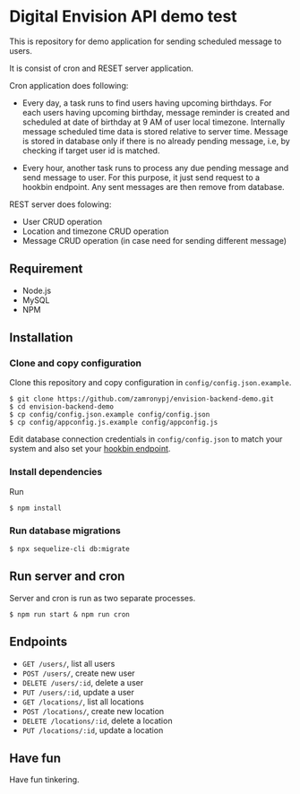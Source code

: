 # Digital Envision API demo test

This is repository for demo application for sending scheduled message to users.

It is consist of cron and RESET server application.

Cron application does following:

- Every day, a task runs to find users having upcoming birthdays.
For each users having upcoming birthday, message reminder is created and scheduled at date of birthday at 9 AM of user local timezone. Internally message scheduled time data is stored relative to server time. Message is stored in database only if there is no already pending message, i.e, by checking if target user id is matched.

- Every hour, another task runs to process any due pending message and send message to user. For this purpose, it just send request to a hookbin endpoint. Any sent messages are then remove from database.

REST server does folowing:

- User CRUD operation
- Location and timezone CRUD operation
- Message CRUD operation (in case need for sending different message)

## Requirement

- Node.js
- MySQL
- NPM

## Installation

### Clone and copy configuration

Clone this repository and copy configuration in `config/config.json.example`.

```
$ git clone https://github.com/zamronypj/envision-backend-demo.git
$ cd envision-backend-demo
$ cp config/config.json.example config/config.json
$ cp config/appconfig.js.example config/appconfig.js
```

Edit database connection credentials in `config/config.json` to match your system and also set your [hookbin endpoint](https://hookbin.com).

### Install dependencies

Run

```
$ npm install
```

### Run database migrations

```
$ npx sequelize-cli db:migrate
```

## Run server and cron

Server and cron is run as two separate processes.

```
$ npm run start & npm run cron
```

## Endpoints

- `GET /users/`, list all users
- `POST /users/`, create new user
- `DELETE /users/:id`, delete a user
- `PUT /users/:id`, update a user
- `GET /locations/`, list all locations
- `POST /locations/`, create new location
- `DELETE /locations/:id`, delete a location
- `PUT /locations/:id`, update a location

## Have fun

Have fun tinkering.